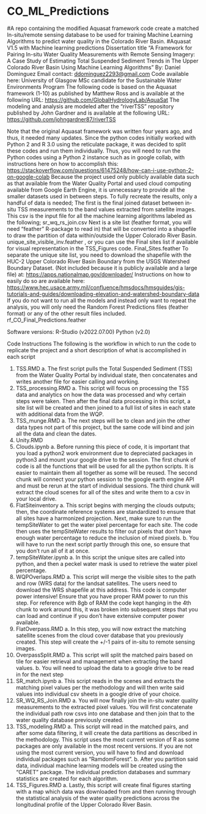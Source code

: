 # CO_ML_Predictions
#A repo containing the modified Aquasat framework code create a matched In-situ/remote sensing database to be used for training Machine Learning Algorithms to predict water quality in the Colorado River Basin.
#Aquasat V1.5 with Machine learning predictions
Dissertation title “A Framework for Pairing In-situ Water Quality Measurements with Remote Sensing Imagery: A Case Study of Estimating Total Suspended Sediment Trends in The Upper Colorado River Basin Using Machine Learning Algorithms”
By: Daniel Dominguez
Email contact: ddominguez2293@gmail.com
Code available here:
University of Glasgow
MSc candidate for the Sustainable Water Environments Program
The following code is based on the Aquasat framework (1-10) as published by Matthew Ross and is available at the following URL: https://github.com/GlobalHydrologyLab/AquaSat
The modeling and analysis are modeled after the “riverTSS” repository published by John Gardner and is available at the following URL: https://github.com/johngardner87/riverTSS

Note that the original Aquasat framework was written four years ago, and thus, it needed many updates. Since the python codes initially worked with Python 2 and R 3.0 using the reticulate package, it was decided to split these codes and run them individually. Thus, you will need to run the Python codes using a Python 2 instance such as in google collab, with instructions here on how to accomplish this: 
https://stackoverflow.com/questions/61475248/how-can-i-use-python-2-on-google-colab
Because the project used only publicly available data such as that available from the Water Quality Portal and used cloud computing available from Google Earth Engine, it is unnecessary to provide all the smaller datasets used in between steps. To fully recreate the results, only a handful of data is needed;
The first is the final joined dataset between in-situ TSS measurements to the band values extracted from satellite images. This csv is the input file for all the machine learning algorithms labeled as the following;
sr_wq_rs_join.csv
Next is a site list (feather format, you will need “feather” R-package to read in) that will be converted into a shapefile to draw the partition of data within/outside the Upper Colorado River Basin. 
unique_site_visible_inv.feather
, or you can use the Final sites list if available for visual representation in the TSS_Figures code.
Final_Sites.feather
To separate the unique site list, you need to download the shapefile with the HUC-2 Upper Colorado River Basin Boundary from the USGS Watershed Boundary Dataset. (Not included because it is publicly available and a large file) at: https://apps.nationalmap.gov/downloader/
Instructions on how to easily do so are available here: https://www.hec.usace.army.mil/confluence/hmsdocs/hmsguides/gis-tutorials-and-guides/downloading-elevation-and-watershed-boundary-data
If you do not want to run all the models and instead only want to repeat the analysis, you will only need the Random Forest Predictions files (feather format) or any of the other result files included.
rf_CO_Final_Predictions.feather

Software versions:
R-Studio (v2022.07.00)
Python (v2.0)

Code Instructions
The following is the workflow in which to run the code to replicate the project and a short description of what is accomplished in each script
1.	TSS.RMD
a.	The first script pulls the Total Suspended Sediment (TSS) from the Water Quality Portal by individual state, then concatenates and writes another file for easier calling and working. 
2.	TSS_processing.RMD
a.	This script will focus on processing the TSS data and analytics on how the data was processed and why certain steps were taken. Then after the final data processing in this script, a site list will be created and then joined to a full list of sites in each state with additional data from the WQP.
3.	TSS_munge.RMD
a.	The next steps will be to clean and join the other data types not part of this project, but the same code will bind and join all the data and clean the dates. 
4.	Unity.RMD
5.	Clouds.ipynb
a.	Before running this piece of code, it is important that you load a python2 work environment due to depreciated packages in python3 and mount your google drive to the session. The first chunk of code is all the functions that will be used for all the python scripts. It is easier to maintain them all together as some will be reused. The second chunk will connect your python session to the google earth engine  API and must be rerun at the start of individual sessions. The third chunk will extract the cloud scenes for all of the sites and write them to a csv in your local drive.
6.	FlatSiteinventory
a.	This script begins with merging the clouds outputs; then, the coordinate reference systems are standardized to ensure that all sites have a harmonized projection. Next, make sure to run the tempSiteWater to get the water pixel percentage for each site. The code then uses the tempSiteWater results to filter out pixels that don’t have enough water percentage to reduce the inclusion of mixed pixels. 
b.	You will have to run the next script partly through this one, so ensure that you don’t run all of it at once. 
7.	tempSiteWater.ipynb
a.	In this script the unique sites are called into python, and then a peckel water mask is used to retrieve the water pixel percentage. 
8.	WQPOverlaps.RMD
a.	This script will merge the visible sites to the path and row (WRS data) for the landsat satellites. The users need to download the WRS shapefile at this address. This code is computer power intensive! Ensure that you have proper RAM power to run this step. For reference with 8gb of RAM the code kept hanging in the 4th chunk to work around this, it was broken into subsequent steps that you can load and continue if you don’t have extensive computer power available. 
9.	FlatOverpass.RMD
a.	In this step, you will now extract the matching satellite scenes from the cloud cover database that you previously created. This step will create the +/-1 pairs of in-situ to remote sensing images.
10.	OverpassSplit.RMD
a.	 This script will split the matched pairs based on tile for easier retrieval and management when extracting the band values. 
b.	You will need to upload the data to a google drive to be read in for the next step
11.	SR_match.ipynb
a.	This script reads in the scenes and extracts the matching pixel values per the methodology and will then write said values into individual csv sheets in a google drive of your choice. 
12.	SR_WQ_RS_Join.RMD
a.	You will now finally join the in-situ water quality measurements to the extracted pixel values. You will first concatenate the individual path row csvs into one database and then join that to the water quality database previously created. 
13.	TSS_modeling.RMD
a.	This script will read in the matched pairs, and after some data filtering, it will create the data partitions as described in the methodology. This script uses the most current version of R as some packages are only available in the most recent versions. If you are not using the most current version, you will have to find and download individual packages such as “RamdomForest”. 
b.	After you partition said data, individual machine learning models will be created using the “CARET” package. The individual prediction databases and summary statistics are created for each algorithm. 
14.	TSS_Figures.RMD
a.	Lastly, this script will create final figures starting with a map which data was downloaded from and then running through the statistical analysis of the water quality predictions across the longitudinal profile of the Upper Colorado River Basin. 
